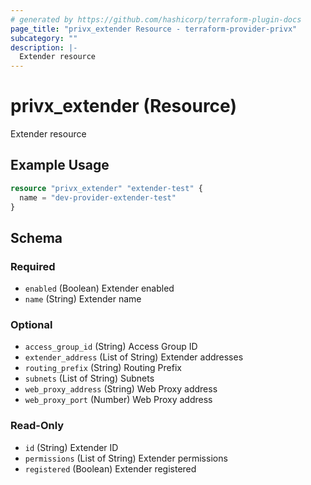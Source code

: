 ```yaml
---
# generated by https://github.com/hashicorp/terraform-plugin-docs
page_title: "privx_extender Resource - terraform-provider-privx"
subcategory: ""
description: |-
  Extender resource
---
```


# privx_extender (Resource)

Extender resource

## Example Usage

```terraform
resource "privx_extender" "extender-test" {
  name = "dev-provider-extender-test"
}
```

<!-- schema generated by tfplugindocs -->
## Schema

### Required

- `enabled` (Boolean) Extender enabled
- `name` (String) Extender name

### Optional

- `access_group_id` (String) Access Group ID
- `extender_address` (List of String) Extender addresses
- `routing_prefix` (String) Routing Prefix
- `subnets` (List of String) Subnets
- `web_proxy_address` (String) Web Proxy address
- `web_proxy_port` (Number) Web Proxy address

### Read-Only

- `id` (String) Extender ID
- `permissions` (List of String) Extender permissions
- `registered` (Boolean) Extender registered
